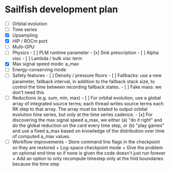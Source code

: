 # Sailfish development plan

- [ ] Orbital evolution
- [ ] Time series
- [x] Upsampling
- [x] HIP / ROCm port
- [ ] Multi-GPU
- [ ] Physics
      - [ ] PLM runtime parameter
      - [x] Sink prescription
      - [ ] Alpha visc
      - [ ] Lambda / bulk visc term
- [x] Max signal speed mode: a_max
- [ ] Energy-conserving mode
- [ ] Safety features
      - [ ] Density / pressure floors
      - [ ] Fallbacks: use a new parameter, fallback interval, in addition to the
        fallback stack size, to control the time between recording fallback
        states.
      - [ ] Fake mass: we don't need this
- [ ] Reductions (e.g. sum, min, max)
      - [ ] For orbital evolution, use a global array of integrated source terms;
        each thread writes source terms each RK step to that array. The array
        must be totaled to output orbital evolution time series, but only at
        the time series cadence.
      - [x] For discovering the max signal speed a_max, we either (a) "do it
        right" and do the global reduction on the card every time step, or (b)
        "play games" and use a fixed a_max based on knowledge of the
        distribution over time of computed a_max values.
- [ ] Workflow improvements
      - Store command line flags in the checkpoint so they are restored
      + Log-space checkpoint mode
      + Give the problem an optional end time so if none is given the code
        doesn't just run forever
      + Add an option to only recompute timestep only at the fold boundaries
        because the time step
